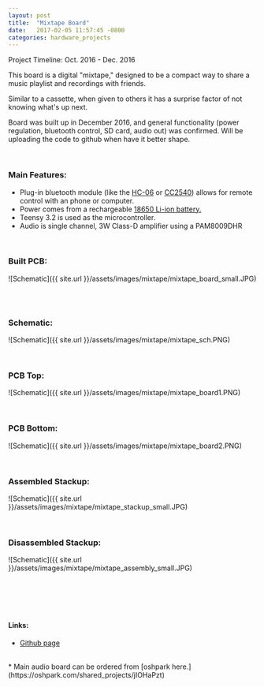 ```yaml
---
layout: post
title:  "Mixtape Board"
date:   2017-02-05 11:57:45 -0800
categories: hardware_projects
---
```

Project Timeline: Oct. 2016 - Dec. 2016

This board is a digital "mixtape," designed to be a compact way to share a music playlist and recordings with friends.

Similar to a cassette, when given to others it has a surprise factor of not knowing what's up next.

Board was built up in December 2016, and general functionality (power regulation, bluetooth control, SD card, audio out) was confirmed. Will be uploading the code to github when have it better shape.

<br>

### Main Features:
* Plug-in bluetooth module (like the [HC-06](http://www.gearbest.com/sensors/pp_241478.html) or [CC2540](https://tronixlabs.com.au/breakout-boards/bluetooth/cc2540-serial-bluetooth-v4-0-ble-module-ibeacon-australia/)) allows for remote control with an phone or computer.
* Power comes from a rechargeable [18650 Li-ion battery.](https://bkeegs.github.io/hardware_projects/2017/02/05/li-ion-charger.html)
* Teensy 3.2 is used as the microcontroller.
* Audio is single channel, 3W Class-D amplifier using a PAM8009DHR

<br>

### Built PCB:
![Schematic]({{ site.url }}/assets/images/mixtape/mixtape_board_small.JPG)

<br><br>

### Schematic:
![Schematic]({{ site.url }}/assets/images/mixtape/mixtape_sch.PNG)

<br>

### PCB Top:
![Schematic]({{ site.url }}/assets/images/mixtape/mixtape_board1.PNG)

<br>

### PCB Bottom:
![Schematic]({{ site.url }}/assets/images/mixtape/mixtape_board2.PNG)

<br>

### Assembled Stackup:
![Schematic]({{ site.url }}/assets/images/mixtape/mixtape_stackup_small.JPG)

<br>

### Disassembled Stackup:
![Schematic]({{ site.url }}/assets/images/mixtape/mixtape_assembly_small.JPG)

<br>

<br><br>
#### Links:
* [Github page](https://github.com/bkeegs/Mixtape-Board)
<br>
* Main audio board can be ordered from [oshpark here.](https://oshpark.com/shared_projects/jIOHaPzt)

